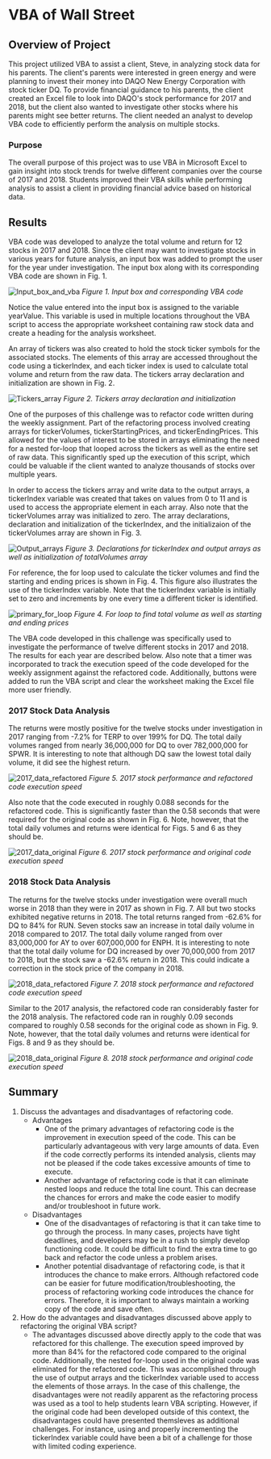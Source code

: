 # VBA of Wall Street

## Overview of Project

This project utilized VBA to assist a client, Steve, in analyzing stock data for his parents. The client's parents were interested in green energy and were planning to invest their money into DAQO New Energy Corporation with stock ticker DQ. To provide financial guidance to his parents, the client created an Excel file to look into DAQO's stock performance for 2017 and 2018, but the client also wanted to investigate other stocks where his parents might see better returns. The client needed an analyst to develop VBA code to efficiently perform the analysis on multiple stocks.

### Purpose

The overall purpose of this project was to use VBA in Microsoft Excel to gain insight into stock trends for twelve different companies over the course of 2017 and 2018. Students improved their VBA skills while performing analysis to assist a client in providing financial advice based on historical data.

## Results

VBA code was developed to analyze the total volume and return for 12 stocks in 2017 and 2018. Since the client may want to investigate stocks in various years for future analysis, an input box was added to prompt the user for the year under investigation. The input box along with its corresponding VBA code are shown in Fig. 1.

![Input_box_and_vba](./Resources/Input_box_and_code.png)
*Figure 1. Input box and corresponding VBA code*

Notice the value entered into the input box is assigned to the variable yearValue. This variable is used in multiple locations throughout the VBA script to access the appropriate worksheet containing raw stock data and create a heading for the analysis worksheet.

An array of tickers was also created to hold the stock ticker symbols for the associated stocks. The elements of this array are accessed throughout the code using a tickerIndex, and each ticker index is used to calculate total volume and return from the raw data. The tickers array declaration and initialization are shown in Fig. 2.

![Tickers_array](./Resources/Tickers_array.png)
*Figure 2. Tickers array declaration and initialization*

One of the purposes of this challenge was to refactor code written during the weekly assignment. Part of the refactoring process involved creating arrays for tickerVolumes, tickerStartingPrices, and tickerEndingPrices. This allowed for the values of interest to be stored in arrays eliminating the need for a nested for-loop that looped across the tickers as well as the entire set of raw data. This significantly sped up the execution of this script, which could be valuable if the client wanted to analyze thousands of stocks over multiple years.

In order to access the tickers array and write data to the output arrays, a tickerIndex variable was created that takes on values from 0 to 11 and is used to access the appropriate element in each array. Also note that the tickerVolumes array was initialized to zero. The array declarations, declaration and initialization of the tickerIndex, and the initializaion of the tickerVolumes array are shown in Fig. 3.

![Output_arrays](./Resources/Ticker_idx_output_arrays_totVol_init.png)
*Figure 3. Declarations for tickerIndex and output arrays as well as initialization of totalVolumes array*

For reference, the for loop used to calculate the ticker volumes and find the starting and ending prices is shown in Fig. 4. This figure also illustrates the use of the tickerIndex variable. Note that the tickerIndex variable is initially set to zero and increments by one every time a different ticker is identified.

![primary_for_loop](./Resources/For_loop.png)
*Figure 4. For loop to find total volume as well as starting and ending prices*

The VBA code developed in this challenge was specifically used to investigate the performance of twelve different stocks in 2017 and 2018. The results for each year are described below. Also note that a timer was incorporated to track the execution speed of the code developed for the weekly assignment against the refactored code. Additionally, buttons were added to run the VBA script and clear the worksheet making the Excel file more user friendly.

### 2017 Stock Data Analysis

The returns were mostly positive for the twelve stocks under investigation in 2017 ranging from -7.2% for TERP to over 199% for DQ. The total daily volumes ranged from nearly 36,000,000 for DQ to over 782,000,000 for SPWR. It is interesting to note that although DQ saw the lowest total daily volume, it did see the highest return.

![2017_data_refactored](./Resources/VBA_Challenge_2017.png)
*Figure 5. 2017 stock performance and refactored code execution speed*

Also note that the code executed in roughly 0.088 seconds for the refactored code. This is significantly faster than the 0.58 seconds that were required for the original code as shown in Fig. 6. Note, however, that the total daily volumes and returns were identical for Figs. 5 and 6 as they should be.

![2017_data_original](./Resources/VBA_Challenge_2017_original_code.png)
*Figure 6. 2017 stock performance and original code execution speed*

### 2018 Stock Data Analysis

The returns for the twelve stocks under investigation were overall much worse in 2018 than they were in 2017 as shown in Fig. 7. All but two stocks exhibited negative returns in 2018. The total returns ranged from -62.6% for DQ to 84% for RUN. Seven stocks saw an increase in total daily volume in 2018 compared to 2017. The total daily volume ranged from over 83,000,000 for AY to over 607,000,000 for ENPH. It is interesting to note that the total daily volume for DQ increased by over 70,000,000 from 2017 to 2018, but the stock saw a -62.6% return in 2018. This could indicate a correction in the stock price of the company in 2018.

![2018_data_refactored](./Resources/VBA_Challenge_2018.png)
*Figure 7. 2018 stock performance and refactored code execution speed*

Similar to the 2017 analysis, the refactored code ran considerably faster for the 2018 analysis. The refactored code ran in roughly 0.09 seconds compared to roughly 0.58 seconds for the original code as shown in Fig. 9. Note, however, that the total daily volumes and returns were identical for Figs. 8 and 9 as they should be.

![2018_data_original](./Resources/VBA_Challenge_2018_original_code.png)
*Figure 8. 2018 stock performance and original code execution speed*

## Summary

1. Discuss the advantages and disadvantages of refactoring code.
    - Advantages
        - One of the primary advantages of refactoring code is the improvement in execution speed of the code. This can be particularly advantageous with very large amounts of data. Even if the code correctly performs its intended analysis, clients may not be pleased if the code takes excessive amounts of time to execute.
        - Another advantage of refactoring code is that it can eliminate nested loops and reduce the total line count. This can decrease the chances for errors and make the code easier to modify and/or troubleshoot in future work.
    - Disadvantages
        - One of the disadvantages of refactoring is that it can take time to go through the process. In many cases, projects have tight deadlines, and developers may be in a rush to simply develop functioning code. It could be difficult to find the extra time to go back and refactor the code unless a problem arises.
        - Another potential disadvantage of refactoring code, is that it introduces the chance to make errors. Although refactored code can be easier for future modification/troubleshooting, the process of refactoring working code introduces the chance for errors. Therefore, it is important to always maintain a working copy of the code and save often.
2. How do the advantages and disadvantages discussed above apply to refactoring the original VBA script?
    - The advantages discussed above directly apply to the code that was refactored for this challenge. The execution speed improved by more than 84% for the refactored code compared to the original code. Additionally, the nested for-loop used in the original code was eliminated for the refactored code. This was accomplished through the use of output arrays and the tickerIndex variable used to access the elements of those arrays. In the case of this challenge, the disadvantages were not readily apparent as the refactoring process was used as a tool to help students learn VBA scripting. However, if the original code had been developed outside of this context, the disadvantages could have presented themsleves as additional challenges. For instance, using and properly incrementing the tickerIndex variable could have been a bit of a challenge for those with limited coding experience.
